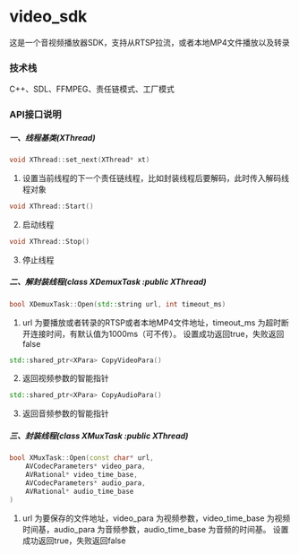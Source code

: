 # video_sdk
这是一个音视频播放器SDK，支持从RTSP拉流，或者本地MP4文件播放以及转录

### 技术栈
C++、SDL、FFMPEG、责任链模式、工厂模式

### API接口说明

##### 一、线程基类(XThread)
```C++
void XThread::set_next(XThread* xt)
```
1. 设置当前线程的下一个责任链线程，比如封装线程后要解码，此时传入解码线程对象

```C++
void XThread::Start()
```
2. 启动线程
```C++
void XThread::Stop()
```
3. 停止线程

##### 二、解封装线程(class XDemuxTask :public XThread)
```C++
bool XDemuxTask::Open(std::string url, int timeout_ms)
```
1. url 为要播放或者转录的RTSP或者本地MP4文件地址，timeout_ms 为超时断开连接时间，有默认值为1000ms（可不传）。
设置成功返回true，失败返回false

```C++
std::shared_ptr<XPara> CopyVideoPara()
```
2. 返回视频参数的智能指针

```C++
std::shared_ptr<XPara> CopyAudioPara()
```
3. 返回音频参数的智能指针

##### 三、封装线程(class XMuxTask :public XThread)
```C++
bool XMuxTask::Open(const char* url,
    AVCodecParameters* video_para,
    AVRational* video_time_base,
    AVCodecParameters* audio_para,
    AVRational* audio_time_base 
)
```
1. url 为要保存的文件地址，video_para 为视频参数，video_time_base 为视频时间基，audio_para 为音频参数，audio_time_base 为音频的时间基。
设置成功返回true，失败返回false

